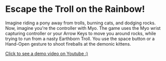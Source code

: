 # Escape the Troll on the Rainbow!
Imagine riding a pony away from trolls, burning cats, and dodging rocks. Now, imagine you're the controller with Myo.
The game uses the Myo wrist capturing controller or your Arrow Keys to move you around rocks, while trying to run from a nasty Earthborn Troll. You use the space button or a Hand-Open gesture to shoot fireballs at the demonic kittens.

[Click to see a demo video on Youtube :)](https://www.youtube.com/watch?v=yGqmlhrGatQ)